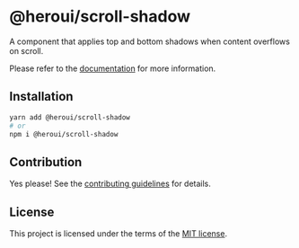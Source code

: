 # @heroui/scroll-shadow

A component that applies top and bottom shadows when content overflows on scroll.

Please refer to the [documentation](https://heroui.com/docs/components/listbox) for more information.

## Installation

```sh
yarn add @heroui/scroll-shadow
# or
npm i @heroui/scroll-shadow
```

## Contribution

Yes please! See the
[contributing guidelines](https://github.com/heroui-inc/heroui/blob/master/CONTRIBUTING.md)
for details.

## License

This project is licensed under the terms of the
[MIT license](https://github.com/heroui-inc/heroui/blob/master/LICENSE).
